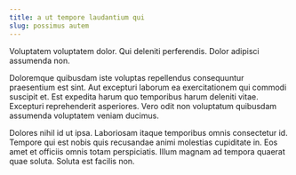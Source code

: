 ```yaml
---
title: a ut tempore laudantium qui
slug: possimus autem
---
```


Voluptatem voluptatem dolor. Qui deleniti perferendis. Dolor adipisci assumenda non.

Doloremque quibusdam iste voluptas repellendus consequuntur praesentium est sint. Aut excepturi laborum ea exercitationem qui commodi suscipit et. Est expedita harum quo temporibus harum deleniti vitae. Excepturi reprehenderit asperiores. Vero odit non voluptatum quibusdam assumenda voluptatem veniam ducimus.

Dolores nihil id ut ipsa. Laboriosam itaque temporibus omnis consectetur id. Tempore qui est nobis quis recusandae animi molestias cupiditate in. Eos amet et officiis omnis totam perspiciatis. Illum magnam ad tempora quaerat quae soluta. Soluta est facilis non.
